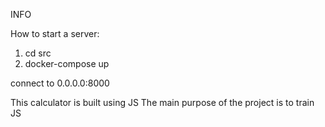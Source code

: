 INFO

How to start a server:
1. cd src
2. docker-compose up

connect to 0.0.0.0:8000


This calculator is built using JS 
The main purpose of the project is to train JS

